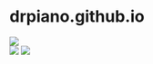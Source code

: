 # drpiano.github.io
<img src="http://getdrawings.com/images/tree-of-life-line-drawing-6.jpg">
<div>
  <img src="https://qph.fs.quoracdn.net/main-qimg-b336a864dd14bc110a8b5a12c32bc914.webp">
  <img src="https://i.4pcdn.org/x/1459487871006.jpg">
</div>
